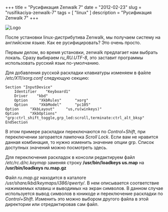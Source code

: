 +++
title = "Русификация Zenwalk 7"
date = "2012-02-23"
slug = "rusifikaciya-zenwalk-7"
tags = [ "linux" ]
description = "Русификация Zenwalk 7"
+++

![Logo](http://savepic.su/2609208.jpg)

После установки linux-дистрибутива Zenwalk, мы получаем систему на английском языке. Как ее русифицировать? Это очень просто.

Первым делом, во время установки, zenwalk предлагает нам выбрать локаль. Сразу выбираем *ru_RU.UTF-8*, это заставит программы использовать русский язык по-умолчанию.

Для добавления русской раскладки клавиатуры изменяем в файле */etc/X11/xorg.conf* следующую секцию:

```
Section "InputDevice"
    Identifier    "Keyboard1"
    Driver    "kbd"
    Option     "XkbRules"      "xorg"
    Option     "XkbModel"      "pc105"
Option     "XkbLayout"     "us,ru(winkeys)"
Option     "XkbOptions"      "grp:ctrl_shift_toggle,grp_led:scroll,terminate:ctrl_alt_bksp"
EndSection 
```

В этом примере раскладки переключаются по *Control+Shift*, при переключении загорается лампочка *Scroll Lock*. Если вам не нравится данная комбинация, то нужно изменить значение опции grp. Список доступных значений можно посмотреть здесь.

Для переключения раскладок в консоли редактируем файл */etc/rс.d/rc.keymap* заменяя строку **/usr/bin/loadkeys us.map**
на **/usr/bin/loadkeys ru.map.gz**

Файл *ru.map.gz* находится в каталоге */usr/share/kbd/keymaps/i386/qwerty/*. В нем описывается соответствие нажимаемых клавиш и выводимых на экран символов. В данном случае используется вывод символов в юникоде и переключение раскладки по *Control+Shift*. Изменить это можно выбором другого файла в этой директории или отредактировав сам файл.
